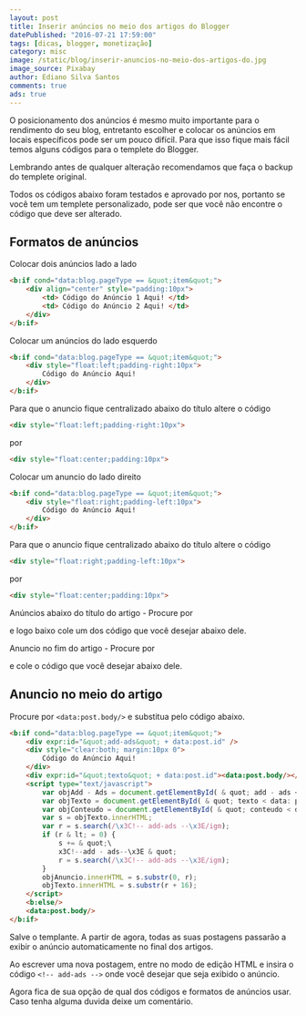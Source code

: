 ```yaml
---
layout: post
title: Inserir anúncios no meio dos artigos do Blogger
datePublished: "2016-07-21 17:59:00"
tags: [dicas, blogger, monetização]
category: misc
image: /static/blog/inserir-anuncios-no-meio-dos-artigos-do.jpg
image_source: Pixabay
author: Ediano Silva Santos
comments: true
ads: true
---
```


O posicionamento dos anúncios é mesmo muito importante para o rendimento do seu blog, entretanto escolher e colocar os anúncios em locais específicos pode ser um pouco difícil. Para que isso fique mais fácil temos alguns códigos para o templete do Blogger.

Lembrando antes de qualquer alteração recomendamos que faça o backup do templete original.

Todos os códigos abaixo foram testados e aprovado por nos, portanto se você tem um templete personalizado, pode ser que você não encontre o código que deve ser alterado.

## Formatos de anúncios
Colocar dois anúncios lado a lado

```html
<b:if cond="data:blog.pageType == &quot;item&quot;">
    <div align="center" style="padding:10px">
        <td> Código do Anúncio 1 Aqui! </td>
        <td> Código do Anúncio 2 Aqui! </td>
    </div>
</b:if>
```

Colocar um anúncios do lado esquerdo

```html
<b:if cond="data:blog.pageType == &quot;item&quot;">
    <div style="float:left;padding-right:10px">
        Código do Anúncio Aqui!
    </div>
</b:if>
```

Para que o anuncio fique centralizado abaixo do título altere o código

```html
<div style="float:left;padding-right:10px">
```

por

```html
<div style="float:center;padding:10px">
```

Colocar um anuncio do lado direito

```html
<b:if cond="data:blog.pageType == &quot;item&quot;">
    <div style="float:right;padding-left:10px">
        Código do Anúncio Aqui!
    </div>
</b:if>
```

Para que o anuncio fique centralizado abaixo do título altere o código

```html
<div style="float:right;padding-left:10px">
```

por

```html
<div style="float:center;padding:10px">
```

Anúncios abaixo do título do artigo - Procure por *<div class="post-header-line-1"/>* e logo baixo cole um dos código que você desejar abaixo dele.

Anuncio no fim do artigo - Procure por *<div class="post-footer">* e cole o código que você desejar abaixo dele.

## Anuncio no meio do artigo
Procure por `<data:post.body/>` e substitua pelo código abaixo.

```html
<b:if cond="data:blog.pageType == &quot;item&quot;">
    <div expr:id="&quot;add-ads&quot; + data:post.id" />
    <div style="clear:both; margin:10px 0">
        Código do Anúncio Aqui!
    </div>
    <div expr:id="&quot;texto&quot; + data:post.id"><data:post.body/></div>
    <script type="text/javascript">
        var objAdd - Ads = document.getElementById( & quot; add - ads < data: post.id / > & quot;);
        var objTexto = document.getElementById( & quot; texto < data: post.id / > & quot;);
        var objConteudo = document.getElementById( & quot; conteudo < data: post.id / > & quot;);
        var s = objTexto.innerHTML;
        var r = s.search(/\x3C!-- add-ads --\x3E/igm);
        if (r & lt; = 0) {
            s += & quot;\
            x3C!--add - ads--\x3E & quot;
            r = s.search(/\x3C!-- add-ads --\x3E/igm);
        }
        objAnuncio.innerHTML = s.substr(0, r);
        objTexto.innerHTML = s.substr(r + 16);
    </script>
    <b:else/>
    <data:post.body/>
</b:if>
```

Salve o templante. A partir de agora, todas as suas postagens passarão a exibir o anúncio automaticamente no final dos artigos.

Ao escrever uma nova postagem, entre no modo de edição HTML e insira o código `<!-- add-ads -->` onde você desejar que seja exibido o anúncio.

Agora fica de sua opção de qual dos códigos e formatos de anúncios usar. Caso tenha alguma duvida deixe um comentário.